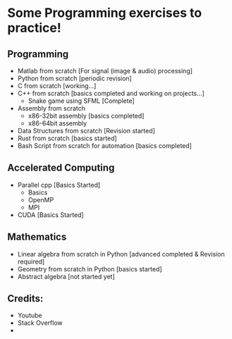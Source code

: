 # Some Programming exercises to practice!

## Programming
- Matlab from scratch [For signal (image & audio) processing]
- Python from scratch [periodic revision]
- C from scratch [working...]
- C++ from scratch [basics completed and working on projects...]
    - Snake game using SFML [Complete]
- Assembly from scratch
    - x86-32bit assembly [basics completed]
    - x86-64bit assembly
- Data Structures from scratch [Revision started]
- Rust from scratch [basics started]
- Bash Script from scratch for automation [basics completed]

## Accelerated Computing
- Parallel cpp [Basics Started]
    - Basics  
    - OpenMP
    - MPI
- CUDA [Basics Started]

## Mathematics 
- Linear algebra from scratch in Python [advanced completed & Revision required]
- Geometry from scratch in Python [basics started]
- Abstract algebra [not started yet]




## Credits:
- Youtube
- Stack Overflow
- 
